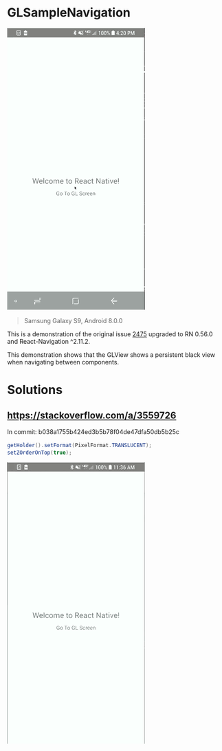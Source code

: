 # GLSampleNavigation

![NavigateDemo](NavigateDemo.gif)

> Samsung Galaxy S9, Android 8.0.0

This is a demonstration of the original issue [2475](https://github.com/react-navigation/react-navigation/issues/2475)
upgraded to RN 0.56.0 and React-Navigation ^2.11.2.

This demonstration shows that the GLView shows a persistent black view when navigating between components.

# Solutions

## https://stackoverflow.com/a/3559726

In commit: b038a1755b424ed3b5b78f04de47dfa50db5b25c

```java
getHolder().setFormat(PixelFormat.TRANSLUCENT);
setZOrderOnTop(true);
```

![SettingZOrder](SettingZOrder.gif)

##